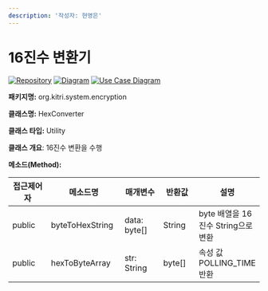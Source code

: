 ```yaml
---
description: '작성자: 현영은'
---
```


# 16진수 변환기

[![Repository](https://img.shields.io/badge/View-Repository-blue)](../../../../../srmus_project/src/main/java/org/kitri/system/encryption/HexConverter.java) [![Diagram](https://img.shields.io/badge/View-Class_Diagram-blue)](../../cld.md#encrypt) [![Use Case Diagram](https://img.shields.io/badge/View-Use_Case_Diagram-blue)](../../use-case.md#encrypt)

**패키지명:** org.kitri.system.encryption

**클래스명:** HexConverter

**클래스 타입:** Utility

**클래스 개요**: 16진수 변환을 수행

**메소드(Method):**

<table data-full-width="false"><thead><tr><th width="126">접근제어자</th><th width="160">메소드명</th><th width="128">매개변수</th><th width="96">반환값</th><th>설명</th></tr></thead><tbody><tr><td>public</td><td>byteToHexString</td><td>data: byte[]</td><td>String</td><td>byte 배열을 16진수 String으로 변환</td></tr><tr><td>public</td><td>hexToByteArray</td><td>str: String</td><td>byte[]</td><td>속성 값 POLLING_TIME 반환</td></tr></tbody></table>
